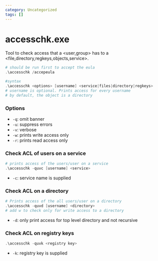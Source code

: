 ```yaml
---
category: Uncategorized
tags: []
---
```

# accesschk.exe
Tool to check access that a <user,group> has to a <file,directory,regkeys,objects,service>.
```powershell
# should be run first to accept the eula
.\accesschk /accepeula 

#syntax
.\accesschk <options> [username] <service|files|directory|regkeys>
# username is optional. Prints access for every username 
# by default, the object is a directory
```
### Options
- `-q`: omit banner
- `-u`: suppress errors
- `-v`: verbose
- `-w`: prints write access only
- `-r`: prints read access only

### Check ACL of users on a service
```powershell
# prints access of the users/user on a service
.\accesschk -quvc [username] <service>
```
- `-c`: service name is supplied

### Check ACL on a directory
```powershell
# Prints access of the all users/user on a directory
.\accesschk -quvd [username] <directory>
# add w to check only for write access to a directory
```
- `-d`: only print access for top level directory and not recursive

### Check ACL on registry keys
```powershell
.\accesschk -quvk <registry key>
```
- `-k`: registry key is supplied

